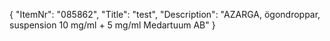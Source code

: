 {
  "ItemNr": "085862",
  "Title": "test",
  "Description": "AZARGA, ögondroppar, suspension 10 mg/ml + 5 mg/ml Medartuum AB"
}